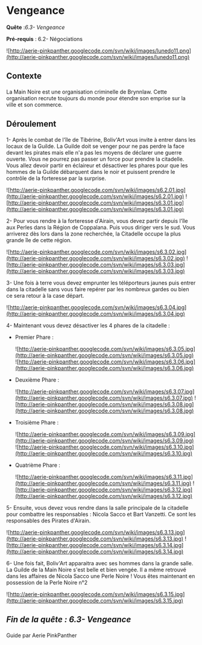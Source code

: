 # Vengeance #


<p><b>Quête</b> :<em>6.3- Vengeance</em> </p>
<p><b>Pré-requis</b> : 6.2- Négociations</p>

![http://aerie-pinkpanther.googlecode.com/svn/wiki/images/lunedo11.png](http://aerie-pinkpanther.googlecode.com/svn/wiki/images/lunedo11.png)

## <p><span>Contexte</span></p> ##

La Main Noire est une organisation criminelle de Brynnlaw. Cette organisation recrute toujours du monde pour étendre son emprise sur la ville et son commerce.


## <p>Déroulement</p> ##

1- Après le combat de l'île de Tibérine, Boliv'Art vous invite à entrer dans les locaux de la Guilde. La Guilde doit se venger pour ne pas perdre la face devant les pirates mais elle n'a pas les moyens de déclarer une guerre ouverte. Vous ne pourrez pas passer un force pour prendre la citadelle. Vous allez devoir partir en éclaireur et désactiver les phares pour que les hommes de la Guilde débarquent dans le noir et puissent prendre le contrôle de la forteresse par la surprise.

![http://aerie-pinkpanther.googlecode.com/svn/wiki/images/s6.2.01.jpg](http://aerie-pinkpanther.googlecode.com/svn/wiki/images/s6.2.01.jpg)
![http://aerie-pinkpanther.googlecode.com/svn/wiki/images/s6.3.01.jpg](http://aerie-pinkpanther.googlecode.com/svn/wiki/images/s6.3.01.jpg)


2- Pour vous rendre à la forteresse d'Airain, vous devez partir depuis l'île aux Perles dans la Région de Coppalana. Puis vous diriger vers le sud. Vous arriverez dès lors dans la zone recherchée, la Citadelle occupe la plus grande île de cette région.

![http://aerie-pinkpanther.googlecode.com/svn/wiki/images/s6.3.02.jpg](http://aerie-pinkpanther.googlecode.com/svn/wiki/images/s6.3.02.jpg)
![http://aerie-pinkpanther.googlecode.com/svn/wiki/images/s6.3.03.jpg](http://aerie-pinkpanther.googlecode.com/svn/wiki/images/s6.3.03.jpg)

3- Une fois à terre vous devez emprunter les téléporteurs jaunes puis entrer dans la citadelle sans vous faire repérer par les nombreux gardes ou bien ce sera retour à la case départ.

![http://aerie-pinkpanther.googlecode.com/svn/wiki/images/s6.3.04.jpg](http://aerie-pinkpanther.googlecode.com/svn/wiki/images/s6.3.04.jpg)

4- Maintenant vous devez désactiver les 4 phares de la citadelle :

- Premier Phare :<p></p>
![http://aerie-pinkpanther.googlecode.com/svn/wiki/images/s6.3.05.jpg](http://aerie-pinkpanther.googlecode.com/svn/wiki/images/s6.3.05.jpg)
![http://aerie-pinkpanther.googlecode.com/svn/wiki/images/s6.3.06.jpg](http://aerie-pinkpanther.googlecode.com/svn/wiki/images/s6.3.06.jpg)

- Deuxième Phare :<p></p>
![http://aerie-pinkpanther.googlecode.com/svn/wiki/images/s6.3.07.jpg](http://aerie-pinkpanther.googlecode.com/svn/wiki/images/s6.3.07.jpg)
![http://aerie-pinkpanther.googlecode.com/svn/wiki/images/s6.3.08.jpg](http://aerie-pinkpanther.googlecode.com/svn/wiki/images/s6.3.08.jpg)

- Troisième Phare :<p></p>
![http://aerie-pinkpanther.googlecode.com/svn/wiki/images/s6.3.09.jpg](http://aerie-pinkpanther.googlecode.com/svn/wiki/images/s6.3.09.jpg)
![http://aerie-pinkpanther.googlecode.com/svn/wiki/images/s6.3.10.jpg](http://aerie-pinkpanther.googlecode.com/svn/wiki/images/s6.3.10.jpg)

- Quatrième Phare :<p></p>
![http://aerie-pinkpanther.googlecode.com/svn/wiki/images/s6.3.11.jpg](http://aerie-pinkpanther.googlecode.com/svn/wiki/images/s6.3.11.jpg)
![http://aerie-pinkpanther.googlecode.com/svn/wiki/images/s6.3.12.jpg](http://aerie-pinkpanther.googlecode.com/svn/wiki/images/s6.3.12.jpg)

5- Ensuite, vous devez vous rendre dans la salle principale de la citadelle pour combattre les responsables : Nicola Sacco et Bart Vanzetti. Ce sont les responsables des Pirates d'Airain.

![http://aerie-pinkpanther.googlecode.com/svn/wiki/images/s6.3.13.jpg](http://aerie-pinkpanther.googlecode.com/svn/wiki/images/s6.3.13.jpg)
![http://aerie-pinkpanther.googlecode.com/svn/wiki/images/s6.3.14.jpg](http://aerie-pinkpanther.googlecode.com/svn/wiki/images/s6.3.14.jpg)

6- Une fois fait, Boliv'Art apparaitra avec ses hommes dans la grande salle. La Guilde de la Main Noire s'est belle et bien vengée. Il a même retrouvé dans les affaires de Nicola Sacco une Perle Noire ! Vous êtes maintenant en possession de la Perle Noire n°2

![http://aerie-pinkpanther.googlecode.com/svn/wiki/images/s6.3.15.jpg](http://aerie-pinkpanther.googlecode.com/svn/wiki/images/s6.3.15.jpg)


## <p><em>Fin de la quête : 6.3- Vengeance</em></h2>
Guide par Aerie PinkPanther